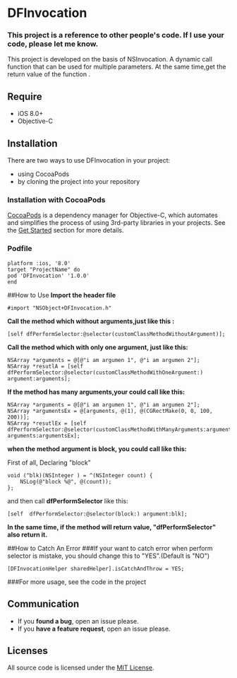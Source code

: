 # DFInvocation
### This project is a reference to other people's code. If I use your code, please let me know.

This project is developed on the basis of NSInvocation. A dynamic call function that can be used for multiple parameters.
At the same time,get the return value of the function .

## Require
* iOS 8.0+
* Objective-C

## Installation

There are two ways to use DFInvocation in your project:

* using CocoaPods
* by cloning the project into your repository

### Installation with CocoaPods
[CocoaPods](http://cocoapods.org/) is a dependency manager for Objective-C, which automates and simplifies the process of using 3rd-party libraries in your projects. See the [Get Started](http://cocoapods.org/#get_started) section for more details.

### Podfile

```
platform :ios, '8.0'
target "ProjectName" do
pod 'DFInvocation' '1.0.0'
end
```

##How to Use
**Import the header file**

```
#import "NSObject+DFInvocation.h"
```

**Call the method which without arguments,just like this :**

```
[self dfPerformSelector:@selector(customClassMethodWithoutArgument)];
```

**Call the method which with only one argument, just like this:**

```
NSArray *arguments = @[@"i am argumen 1", @"i am argumen 2"];
NSArray *resutlA = [self dfPerformSelector:@selector(customClassMethodWithOneArgument:) argument:arguments];
```

**If the method has many arguments,your could call like this:**

```
NSArray *arguments = @[@"i am argumen 1", @"i am argumen 2"];
NSArray *argumentsEx = @[arguments, @(1), @(CGRectMake(0, 0, 100, 200))];
NSArray *resutlEx = [self dfPerformSelector:@selector(customClassMethodWithManyArguments:argument2:argument3:) arguments:argumentsEx];
```
**when the method argument is block, you could call like this:**

First of all, Declaring "block"

```
void (^blk)(NSInteger ) = ^(NSInteger count) {
    NSLog(@"block %@", @(count));
};
```

and then call **dfPerformSelector** like this:

```
[self  dfPerformSelector:@selector(block:) argument:blk];
```

**In the same time, if the method will return value, "dfPerformSelector" also return it.**


##How to Catch An Error
###If your want to catch error when perform selector is mistake, you should change this to "YES".(Default is "NO")

```
[DFInvocationHelper sharedHelper].isCatchAndThrow = YES;
```

###For more usage, see the code in the project






## Communication
- If you **found a bug**, open an issue please.
- If you **have a feature request**, open an issue please.

## Licenses
All source code is licensed under the [MIT License](https://github.com/DevilFinger/DFInvocation/blob/master/LICENSE).
